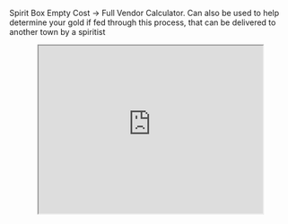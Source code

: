 

Spirit Box Empty Cost -> Full Vendor Calculator. 
Can also be used to help determine your gold if fed through this process, that can be delivered to another town by a spiritist
<html>
<center>
<body><iframe width="400" height="300" src="https://docs.google.com/spreadsheets/d/14OLfDe0jdz1kwO_DtR-WMh9gToSFPKzaR2YlQ-RNkCw/edit?usp=sharing?&amp;rm=minimal&amp;single=true&amp;"></iframe></body>
</center>
</html>
  

